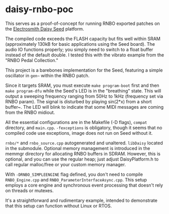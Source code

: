# daisy-rnbo-poc

This serves as a proof-of-concept for running RNBO exported patches on the [Electrosmith Daisy Seed](https://www.electro-smith.com/daisy) platform.

The compiled code exceeds the FLASH capacity but fits well within SRAM (approximately 130kB for basic applications using the Seed board). The audio IO functions properly; you simply need to switch to a float buffer instead of the default double. I tested this with the vibrato example from the "RNBO Pedal Collection."

This project is a barebones implementation for the Seed, featuring a simple oscillator in `gen~` within the RNBO patch.

Since it targets SRAM, you must execute `make program-boot` first and then `make program-dfu` while the Seed's LED is in the "breathing" state. This will output a sweeping frequency ranging from 50Hz to 1kHz (frequency set via RNBO param). The signal is disturbed by playing sin(2*x) from a short buffer~. The LED will blink to indicate that some MIDI messages are coming from the RNBO midiout.

All the essential configurations are in the Makefile (-D flags), `compat` directory, and `main.cpp`. `-fexceptions` is obligatory, though it seems that no compiled code use exceptions, image does not run on Seed without it. 

`rnbo/*` and `rnbo_source.cpp` autogenerated and unaltered. `libDaisy` located in the submodule. Optional memory management is introduced in the memmgr directory for allocating RNBO buffers in SDRAM. However, this is optional, and you can use the regular heap; just adjust DaisyPlatform.h to call regular malloc/free or your custom memory manager.

With `-DRNBO_SIMPLEENGINE` flag defined, you don't need to compile `RNBO_Engine.cpp` and `RNBO_ParameterInterfaceAsync.cpp`. This setup employs a core engine and synchronous event processing that doesn't rely on threads or mutexes.

It's a straightforward and rudimentary example, intended to demonstrate that this setup can function without Linux or RTOS.

